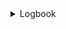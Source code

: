 

<details>
<summary>Logbook</summary>

# reimagined-lamp
Cybersecurity and data privacy - Blended Logbook for the course


# Logbook of stuff


<details>
<summary>Logbook</summary>

| Date | Time | Thing done | Things result |
|-----:|-----------|-----|-----------|
|30.10.2024| 2 h  | Lecture speedrunning, quiz| Quiz done, this logbook started|
|31.10.2024| 2 h  | First chapter done        | Progress on course              |
|2.11.2024 | 2 h  | Second chapter done       | Progress on course              |
|4.11.2024 | 3 h  | Third chapter done        | Progress on course              |
|5.11.2024 | 4 h  | Starting up PortSwigger   | Ability to start a next task    |
|5.11.2024 | 2 h  | Few labs in PortSwigger   | Progress on SQL injection labs  |
|5.11.2024 | 2 h  | Few labs in PortSwigger   | Progress on authentication labs |
|6.11.2024 | 2 h  | More labs in PortSwigger  | Progress on SQL injection labs  |
|6.11.2024 | 1 h  | Fourth chapter done       | Progress on course              |
|7.11.2024 | 2 h  | Fifth chapter done        | Progress on course              |
|7.11.2024 | 1 h  | Module exam done          | Part of course done             |
|8.11.2024 | 3 h  | PortSwigger labs          | Progress on authentication labs |
|11.11.2024| 4 h  | PortSwigger labs          | Progress on access control labs |
|11.11.2024| 3 h  | PortSwigger labs          | 4x SQL, 4x access, 5x auth labs |
|11.11.2024| 3 h  | Lecture watching, website | Starting Phase 1 of application |
|12.11.2024| 4 h  | Lecture watching, website | Progress Phase 1 of application |
|18.11.2024| 2 h  | Smashing head on wall     | Website functional now          |  
|18.11.2024| 3 h  | Smashing head on wall pt.2| Website passes ZAP tests now    |
|22.11.2024| 4 h  | Adding index, login pages | Pages added, ZAP tests passed   |
|29.11.2024| 2 h  | Reservation pages added   | Pages added                     |
|29.11.2024| 2 h  | Writing issues.md         | Figuring out what all is bad    |
|29.11.2024| 1 h  | Editing readme file       | Fixed the readme, added link    |
|4.12.2024 | 2 h  | Adding new fields to DB   | Debugged, learnt, DB works      |
|4.12.2024 | 2 h  | Account, terms, policy    | Required pages added, DB works  |
|4.12.2024 | 2 h  | New page testing          | ZAP reports, bug fixes done     |
|9.12.2024 | 2 h  | Last Assignment writing   | All phases done, course done    |
|10.12.2024| 1 h  | Small fixes in documents  | All done , maybe                |

</details>

# More detail about what i have done between ZAP reports

Link to report 1: https://github.com/NKRisu/reimagined-lamp/blob/main/2024-11-18-ZAP-Report-.md

After I had tried to fix broken code for the website, backend and also made some errors in the SQL database in Docker container, I begrudgingly gave up on my own codebase and copied the codebase that was given. Started completely from scratch and setup Docker properly, created the SQL database and checked all the tables and naming conventions are correct to what the code asks for are there and launched the website using Deno. Surprisingly the website functioned this time. I then went and tested manually setting valid inputs, invalid inputs and seeing how the database updated, everything seemed okay! That's good! 

So now it was time to see what all was broken security wise on the website based on ZAP report. Obviously there are a lot more glaring issues in the codebase but this is good start. With the report i found out that Content Security Policies should eb set, and so should X-Frame-Options and X-Content-Type-Options. So quick googling on how to deal with these, adding bunch of code from the internet, and drag server back up and running to test it.

Link to last report: https://github.com/NKRisu/reimagined-lamp/blob/main/2024-11-18-ZAP-Report-localhost.md

And miracilously, all alerts have been dealth with. So far. More features to be added, more code to be broken and fixed. 


# Adding index page and login page

Link to report 1: https://github.com/NKRisu/reimagined-lamp/blob/main/2024-11-22-ZAP-Report-.md 

After running multiple scans, there was no errors shown. Checking the report it only says: "This is an informational alert rather than a vulnerability and so there is nothing to fix.", So I don't exactly know if there is anything to add. I already added the bare minimum in Phase 1. On the server logs side I can see that there are a lot of failed attempts by ZAP-scans where server slaps the attempts down, so maybe it does actually work :D Also checked the database to check that data is correctly stored and retviewed. So it all works. Yay.

Link to report 2: https://github.com/NKRisu/reimagined-lamp/blob/main/2024-11-22-ZAP-Report-2.md

# Adding Reservation and Resource pages

Joinked the page files and read through the code to make sure it works with my codebase. Then ran ZAP tests on the newly added pages with no alarms shown. Zap report of this is in the files.
Link to report: https://github.com/NKRisu/reimagined-lamp/blob/main/2024-11-29-ZAP-Report-.md 

# Figuring out the issues and changes that should be made

The booking system is really not production ready and there is a lot that has to be changed from locally hosted semi-safe website beta version to actual production based version. In the assignment it was asked to mark down 5 of the most important changes and fixes required to make the codebase approach production. Some of the changes are quite simply just about stopping the use of quick ways to build test environment that allows the system to function for testing at this point, such as not using in-memory store for the session management. 

Anyways, link to the issues.md is here: https://github.com/NKRisu/reimagined-lamp/blob/main/Issues.md 

# Adding account page, terms&conditions page and privacy notice pages

Adding the pages required updates to the database, new fields for account creation date and terms accepted were required for the account page to show properly. Login log table had to be created as new functions in backend require logging to function properly. With some bit of googling I figured out the commansd to add new fields and create new tables and could also peek in and see that the tables and fields were created correctly. After which I then could test the pages in browser and with ZAP. 

The ZAP report came with some informational alerts due to comments in code it seems like. Following ZAP's suggestion these comments should be removed from code going to production.

and the link to latest report: https://github.com/NKRisu/reimagined-lamp/blob/main/2024-12-04-ZAP-Report-.md 

# Yapping about consent on the service and if its implemented properly

So the system does ask for terms of service consent, but this is not quite what is required and does not cover everything. GDPR requires explicit consent from the user for processing of personal data, so this should be made extremely clear to the user. There are currently no cookie and tracker consent popups either when the service technically does use cookies. Asking for consent from the user for their data and explaining clearly what it is used for is also great way to build trust for the user. Or distrust if they feel like no data should be gathered... I personally am not too aware of all the legal hoops I should jump through with a service that collects data, which means asking consent and explicitly explaining what the information is used for and how its stored and who is liable if something goes wrong is highly imporant. 

During user registration, user is required to accept the terms and conditions and also the privacy policy or notice. These pages are also available for viewing for the user if they so choose. This is like the bare minimum of user consent asking, even though these two documents overlap a little they are different documents and they do containt different information. Asking for user consent for their data during registration is required by quite few requlations, and even if it was not, it would still be good practice to get explicit consent to handle users private data.








